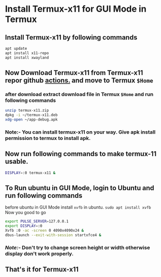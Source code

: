 # Install Termux-x11 for GUI Mode in Termux

## Install Termux-x11 by following commands

```bash
apt update
apt install x11-repo
apt install xwayland
```
## Now Download Termux-x11 from Termux-x11 repor github [actions.](https://github.com/termux/termux-x11/actions/workflows/debug_build.yml) and move to Termux `$Home`

### after download extract download file in Termux `$Home` and run following commands

```bash
unzip termux-x11.zip
dpkg -i ~/termux-x11.deb
xdg-open ~/app-debug.apk
```

### Note:- You can install termux-x11 on your way. Give apk install permission to termux to install apk.

## Now run following commands to make termux-11 usable.

```bash
DISPLAY=:0 termux-x11 &
```

## To Run ubuntu in GUI Mode, login to Ubuntu and run following commands
before ubuntu in GUI Mode install `xvfb` in ubuntu.
`sudo apt install xvfb`
Now you good to go 
```bash
export PULSE_SERVER=127.0.0.1
export DISPLAY=:0
Xvfb :0 -ac -screen 0 4090x4090x24 &
dbus-launch --exit-with-session startxfce4 &
```

### ***Note:-*** Don't try to change screen height or width otherwise display don't work properly.

## That's it for Termux-x11
